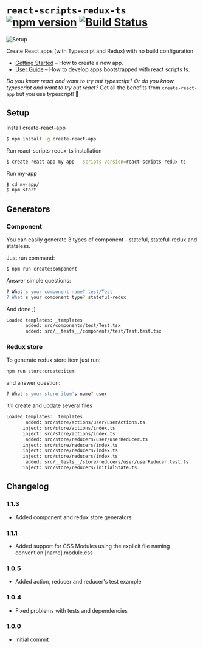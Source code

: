 # `react-scripts-redux-ts` [![npm version](https://badge.fury.io/js/react-scripts-redux-ts.svg)](https://badge.fury.io/js/react-scripts-redux-ts) [![Build Status](https://travis-ci.org/diabelb/create-react-app-typescript-redux.svg?branch=master)](https://travis-ci.org/diabelb/create-react-app-typescript-redux)

![Setup](https://thumbs.gfycat.com/BlueFrightenedBlackbird-size_restricted.gif)

Create React apps (with Typescript and Redux) with no build configuration.

 * [Getting Started](#tldr) – How to create a new app.
 * [User Guide](https://github.com/wmonk/create-react-app-typescript/blob/master/packages/react-scripts/template/README.md) – How to develop apps bootstrapped with react scripts ts.

_Do you know react and want to try out typescript? Or do you know typescript and want to try out react?_ Get all the benefits from `create-react-app` but you use typescript! 🚀

## Setup

Install create-react-app
```sh
$ npm install -g create-react-app
```
Run react-scripts-redux-ts installation
```sh
$ create-react-app my-app --scripts-version=react-scripts-redux-ts
```

Run my-app
```sh
$ cd my-app/
$ npm start
```
## Generators
### Component
You can easily generate 3 types of component - stateful, stateful-redux and stateless.

Just run command:
```sh
$ npm run create:component
```
Answer simple questions:
```sh
? What's your component name? test/Test
? What's your component type? stateful-redux
```

And done ;)
```sh
Loaded templates: _templates
       added: src/components/test/Test.tsx
       added: src/__tests__/components/test/Test.test.tsx
```
### Redux store
To generate redux store item just run:

```sh
npm run store:create:item
```

and answer question:
```sh
? What's your store item's name? user
```

it'll create and update several files
```sh
Loaded templates: _templates
       added: src/store/actions/user/userActions.ts
      inject: src/store/actions/index.ts
      inject: src/store/actions/index.ts
       added: src/store/reducers/user/userReducer.ts
      inject: src/store/reducers/index.ts
      inject: src/store/reducers/index.ts
      inject: src/store/reducers/index.ts
       added: src/__tests__/store/reducers/user/userReducer.test.ts
      inject: src/store/reducers/initialState.ts
```

## Changelog

### 1.1.3
* Added component and redux store generators

### 1.1.1
* Added support for CSS Modules using the explicit file naming convention [name].module.css

### 1.0.5
* Added action, reducer and reducer's test example

### 1.0.4
* Fixed problems with tests and dependencies

### 1.0.0
* Initial commit
